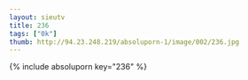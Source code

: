 ```yaml
--- 
layout: sieutv
title: 236
tags: ["0k"]
thumb: http://94.23.248.219/absoluporn-1/image/002/236.jpg
---
```

{% include absoluporn key="236" %} 
